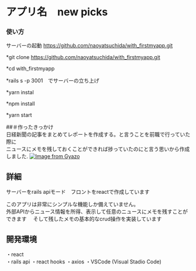 # アプリ名　new picks

### 使い方
サーバーの起動
https://github.com/naoyatsuchida/with_firstmyapp.git  

*git clone https://github.com/naoyatsuchida/with_firstmyapp.git

*cd with_firstmyapp

*rails s -p 3001　でサーバーの立ち上げ

*yarn instal

*npm install

*yarn start

##＃作ったきっかけ  
日経新聞の記事をまとめてレポートを作成する。と言うことを前職で行っていた際に  
ニュースにメモを残しておくことができれば捗っていたのにと言う思いから作成しました.
[![Image from Gyazo](https://i.gyazo.com/fc1ff30dacd9a3c36d3ac6326e06c345.gif)](https://gyazo.com/fc1ff30dacd9a3c36d3ac6326e06c345)


## 詳細  
サーバーをrails apiモード　フロントをreactで作成しています  

このアプリは非常にシンプルな機能しか備えていません。  
外部APIからニュース情報を所得、表示して任意のニュースにメモを残すことができます　
そして残したメモの基本的なcrud操作を実装しています  



## 開発環境  
・react  
・rails api 
・react hooks 
・axios
・VSCode (Visual Stadio Code)  






